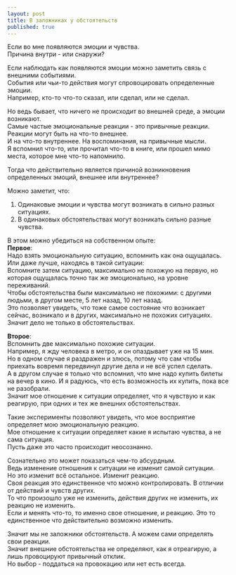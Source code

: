 ```yaml
---
layout: post
title: В заложниках y обстоятельств
published: true
---
```

Если во мне появляются эмоции и чувства.\
Причина внутри - или снаружи?

Если наблюдать как появляются эмоции можно заметить связь с внешними событиями.\
События или чьи-то действия могут спровоцировать определенные эмоции.\
Например, кто-то что-то сказал, или сделал, или не сделал.

Но ведь бывает, что ничего не происходит во внешней среде, а эмоции возникают.\
Самые частые эмоциональные реакции - это привычные реакции.\
Реакции могут быть на что-то внешнее.\
И на что-то внутреннее. На воспоминания, на привычные мысли.\
Я вспомнил что-то, или прочитал что-то в книге, или прошел мимо места, которое мне что-то напомнило.

Тогда что действительно является причиной возникновения определенных эмоций, внешнее или внутреннее?

Можно заметит, что:
1. Одинаковые эмоции и чувства могут возникать в сильно разных ситуациях.
2. В одинаковых обстоятельствах могут возникать сильно разные чувства.

В этом можно убедиться на собственном опыте:\
**Первое**:\
Надо взять эмоциональную ситуацию, вспомнить как она ощущалась.\
Или даже лучше, находясь в такой ситуации:\
Вспомните затем ситуацию, максимально не похожую на первую, но которая ощущалась точно так же эмоционально, на уровне переживаний.\
Чтобы обстоятельства были максимально не похожими: с другими людьми, в другом месте, 5 лет назад, 10 лет назад.\
Это позволяет увидеть, что тоже самое состояние что возникает сейчас, возникало и в других, максимально не похожих ситуациях.\
Значит дело не только в обстоятельствах.

**Второе**:\
Вспомнить две максимально похожие ситуации.\
Например, я жду человека в метро, и он опаздывает уже на 15 мин.\
Но в одном случае я раздражен и злюсь, потому что сам чтобы приехать вовремя передвинул другие дела и не всё успел сделать.\
А в другом случае я только что вспомнил, что мне надо купить билеты на вечер в кино. И я радуюсь, что есть возможность их купить, пока все не разобрали.\
Значит мое отношение к ситуации определяет, что я чувствую и как реагирую, при одних и тех же внешних обстоятельствах.

Такие эксперименты позволяют увидеть, что мое восприятие определяет мою эмоциональную реакцию.\
Мое отношение к ситуации определяет какие я испытаю чувства, а не сама ситуация.\
Пусть даже это часто происходит неосознанно.

Сознательно это может показаться чем-то абсурдным.\
Ведь изменение отношения к ситуации не изменит самой ситуации.\
Но это изменит всё остальное. Изменит реакцию.\
Своя реакция это единственное что можно контролировать. В отличии от действий и чувств других.\
То что произошло уже не изменить, действия других не изменить, их реакцию не изменить.\
Если и менять что-то, то именно свое отношение, и реакцию. Это то единственное что действительно возможно изменить.

Значит мы не заложники обстоятельств. А можем сами определять свои реакции.\
Значит внешние обстоятельства не определяют, как я отреагирую, а лишь провоцируют привычный отклик.\
Но выбор - поддаться на провокацию или нет есть всегда.
